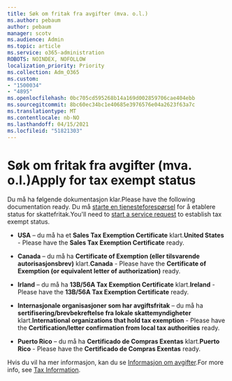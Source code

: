 ```yaml
---
title: Søk om fritak fra avgifter (mva. o.l.)
ms.author: pebaum
author: pebaum
manager: scotv
ms.audience: Admin
ms.topic: article
ms.service: o365-administration
ROBOTS: NOINDEX, NOFOLLOW
localization_priority: Priority
ms.collection: Adm_O365
ms.custom:
- "1500034"
- "4895"
ms.openlocfilehash: 0bc705cd595268b14a169d002859706cae404ebb
ms.sourcegitcommit: 8bc60ec34bc1e40685e3976576e04a2623f63a7c
ms.translationtype: MT
ms.contentlocale: nb-NO
ms.lasthandoff: 04/15/2021
ms.locfileid: "51821303"
---
```

# <a name="apply-for-tax-exempt-status"></a><span data-ttu-id="fe2e5-102">Søk om fritak fra avgifter (mva. o.l.)</span><span class="sxs-lookup"><span data-stu-id="fe2e5-102">Apply for tax exempt status</span></span>

<span data-ttu-id="fe2e5-103">Du må ha følgende dokumentasjon klar.</span><span class="sxs-lookup"><span data-stu-id="fe2e5-103">Please have the following documentation ready.</span></span> <span data-ttu-id="fe2e5-104">Du må [starte en tjenesteforespørsel](https://docs.microsoft.com/microsoft-365/admin/contact-support-for-business-products) for å etablere status for skattefritak.</span><span class="sxs-lookup"><span data-stu-id="fe2e5-104">You'll need to [start a service request](https://docs.microsoft.com/microsoft-365/admin/contact-support-for-business-products) to establish tax exempt status.</span></span>

- <span data-ttu-id="fe2e5-105">**USA** – du må ha et **Sales Tax Exemption Certificate** klart.</span><span class="sxs-lookup"><span data-stu-id="fe2e5-105">**United States** - Please have the **Sales Tax Exemption Certificate** ready.</span></span>

- <span data-ttu-id="fe2e5-106">**Canada** – du må ha **Certificate of Exemption (eller tilsvarende autorisasjonsbrev)** klart.</span><span class="sxs-lookup"><span data-stu-id="fe2e5-106">**Canada** - Please have the **Certificate of Exemption (or equivalent letter of authorization)** ready.</span></span>

- <span data-ttu-id="fe2e5-107">**Irland** – du må ha **13B/56A Tax Exemption Certificate** klart.</span><span class="sxs-lookup"><span data-stu-id="fe2e5-107">**Ireland** - Please have the **13B/56A Tax Exemption Certificate** ready.</span></span>

- <span data-ttu-id="fe2e5-108">**Internasjonale organisasjoner som har avgiftsfritak** – du må ha **sertifisering/brevbekreftelse fra lokale skattemyndigheter** klart.</span><span class="sxs-lookup"><span data-stu-id="fe2e5-108">**International organizations that hold tax exemption** - Please have the **Certification/letter confirmation from local tax authorities** ready.</span></span>

- <span data-ttu-id="fe2e5-109">**Puerto Rico** – du må ha **Certificado de Compras Exentas** klart.</span><span class="sxs-lookup"><span data-stu-id="fe2e5-109">**Puerto Rico** - Please have the **Certificado de Compras Exentas** ready.</span></span>

<span data-ttu-id="fe2e5-110">Hvis du vil ha mer informasjon, kan du se [Informasjon om avgifter](https://docs.microsoft.com/microsoft-365/commerce/billing-and-payments/tax-information).</span><span class="sxs-lookup"><span data-stu-id="fe2e5-110">For more info, see [Tax Information](https://docs.microsoft.com/microsoft-365/commerce/billing-and-payments/tax-information).</span></span>
